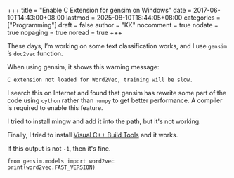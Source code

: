 +++
title = "Enable C Extension for gensim on Windows"
date = 2017-06-10T14:43:00+08:00
lastmod = 2025-08-10T18:44:05+08:00
categories = ["Programming"]
draft = false
author = "KK"
nocomment = true
nodate = true
nopaging = true
noread = true
+++

These days, I’m working on some text classification works, and I use `gensim` ’s `doc2vec` function.

When using gensim, it shows this warning message:

`C extension not loaded for Word2Vec, training will be slow.`

I search this on Internet and found that gensim has rewrite some part of the code using `cython` rather than `numpy` to get better performance. A compiler is required to enable this feature.

I tried to install mingw and add it into the path, but it's not working.

Finally, I tried to install [Visual C++ Build Tools](https://visualstudio.microsoft.com/downloads/#build-tools-for-visual-studio-2017) and it works.

If this output is not `-1`, then it's fine.

```python3
from gensim.models import word2vec
print(word2vec.FAST_VERSION)
```

